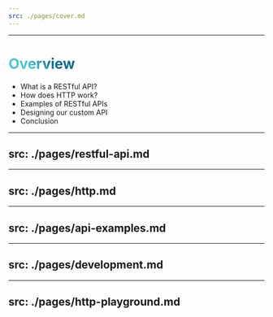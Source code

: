```yaml
---
src: ./pages/cover.md
---
```


---

# Overview

- What is a RESTful API?
- How does HTTP work?
- Examples of RESTful APIs
- Designing our custom API
- Conclusion

<style>
h1 {
  background-color: #2B90B6;
  background-image: linear-gradient(45deg, #4EC5D4 10%, #146b8c 20%);
  background-size: 100%;
  -webkit-background-clip: text;
  -moz-background-clip: text;
  -webkit-text-fill-color: transparent;
  -moz-text-fill-color: transparent;
}
</style>

---
src: ./pages/restful-api.md
---

---
src: ./pages/http.md
---

---
src: ./pages/api-examples.md
---

---
src: ./pages/development.md
---

---
src: ./pages/http-playground.md
---